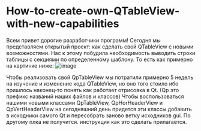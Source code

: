 # How-to-create-own-QTableView-with-new-capabilities

Всем привет дорогие разработчики программ!
Сегодня мы представляем открытый проект: как сделать свой QTableView с новыми возможностями.
Нас к этому побудила необходимость выводить строки таблицы с секциями по определенному шаблону.
То есть как примерно на картинке ниже:
![image](https://github.com/PavelDorofeev/How-to-create-own-QTableView-with-new-capabilities/assets/13850002/be731312-aa0b-4d14-ad42-832ab513857f)

Чтобы реализовать свой QpTableView мы потратили примерно 5 недель на  изучение и изменение кода QTableView, но оно того стоило ибо пришлось наконец-то понять как работает отрисовка в Qt.
(Qp это префикс названий наших файлов и классов) 
Чтобы воспользоваться нашими новыми классами QpTableView, QpHorHeaderView и QpVertHeaderView на сегодняшний день придется эти классы добавить в исходники самого Qt и пересобрать заново ветку исходников gui. По другому плка не получится.
инструкция как это сделать прилагается.
